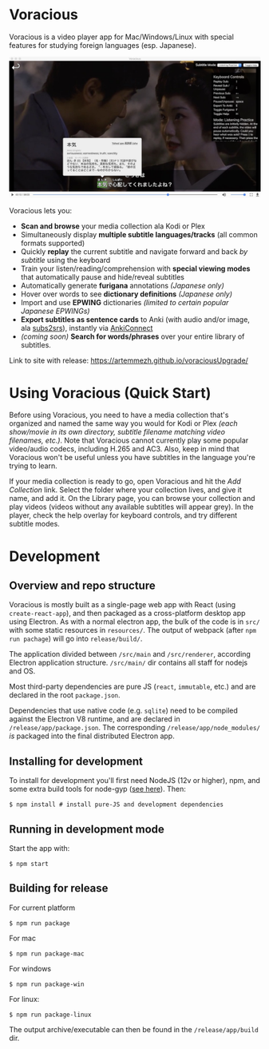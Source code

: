# Voracious

Voracious is a video player app for Mac/Windows/Linux with special features for studying foreign languages (esp. Japanese).

![screenshot](docs/demo_screenshot.jpg "Screenshot")

Voracious lets you:
- **Scan and browse** your media collection ala Kodi or Plex
- Simultaneously display **multiple subtitle languages/tracks** (all common formats supported)
- Quickly **replay** the current subtitle and navigate forward and back *by subtitle* using the keyboard
- Train your listen/reading/comprehension with **special viewing modes** that automatically pause and hide/reveal subtitles
- Automatically generate **furigana** annotations _(Japanese only)_
- Hover over words to see **dictionary definitions** _(Japanese only)_
- Import and use **EPWING** dictionaries _(limited to certain popular Japanese EPWINGs)_
- **Export subtitles as sentence cards** to Anki (with audio and/or image, ala [subs2srs](http://subs2srs.sourceforge.net/)), instantly via [AnkiConnect](https://ankiweb.net/shared/info/2055492159)
- _(coming soon)_ **Search for words/phrases** over your entire library of subtitles.     

Link to site with release: https://artemmezh.github.io/voraciousUpgrade/    

# Using Voracious (Quick Start)

Before using Voracious, you need to have a media collection that's organized and named the same way you would for Kodi or Plex _(each show/movie in its own directory, subtitle filename matching video filenames, etc.)_. Note that Voracious cannot currently play some popular video/audio codecs, including H.265 and AC3. Also, keep in mind that Voracious won't be useful unless you have subtitles in the language you're trying to learn.

If your media collection is ready to go, open Voracious and hit the *Add Collection* link. Select the folder where your collection lives, and give it name, and add it. On the Library page, you can browse your collection and play videos (videos without any available subtitles will appear grey). In the player, check the help overlay for keyboard controls, and try different subtitle modes.


# Development

## Overview and repo structure

Voracious is mostly built as a single-page web app with React (using `create-react-app`), and then packaged as a cross-platform desktop app using Electron. As with a normal electron app, the bulk of the code is in `src/` with some static resources in `resources/`. The output of webpack (after `npm run pachage`) will go into `release/build/`.

The application divided between `/src/main` and `/src/renderer`, according Electron application structure. `/src/main/` dir contains all staff for nodejs and OS. 

Most third-party dependencies are pure JS (`react`, `immutable`, etc.) and are declared in the root `package.json`.

Dependencies that use native code (e.g. `sqlite`) need to be compiled against the Electron V8 runtime, and are declared in `/release/app/package.json`. The corresponding `/release/app/node_modules/` _is_ packaged into the final distributed Electron app.


## Installing for development

To install for development you'll first need NodeJS (12v or higher), npm, and some extra build tools for node-gyp ([see here](https://github.com/nodejs/node-gyp)). Then:

```
$ npm install # install pure-JS and development dependencies
```

## Running in development mode

Start the app with:
```
$ npm start
```

## Building for release
For current platform
```
$ npm run package
```

For mac
```
$ npm run package-mac
```

For windows
```
$ npm run package-win
```

For linux:
```
$ npm run package-linux
```

The output archive/executable can then be found in the `/release/app/build` dir.
